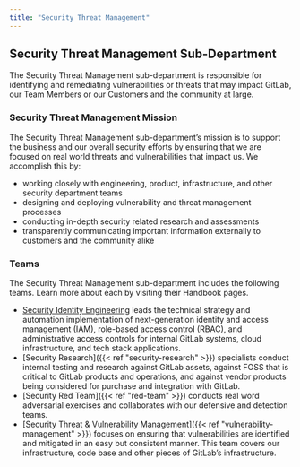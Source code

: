 ```yaml
---
title: "Security Threat Management"
---
```


## Security Threat Management Sub-Department

The Security Threat Management sub-department is responsible for identifying and remediating vulnerabilities or threats that may impact GitLab, our Team Members or our Customers and the community at large.

### Security Threat Management Mission

The Security Threat Management sub-department’s mission is to support the business and our overall security efforts by ensuring that we are focused on real world threats and vulnerabilities that impact us. We accomplish this by:

- working closely with engineering, product, infrastructure, and other security department teams
- designing and deploying vulnerability and threat management processes
- conducting in-depth security related research and assessments
- transparently communicating important information externally to customers and the community alike

### Teams

The Security Threat Management sub-department includes the following teams. Learn more about each by visiting their Handbook pages.
- [Security Identity Engineering](/handbook/security/threat-management/identity) leads the technical strategy and automation implementation of next-generation identity and access management (IAM), role-based access control (RBAC), and administrative access controls for internal GitLab systems, cloud infrastructure, and tech stack applications.
- [Security Research]({{< ref "security-research" >}}) specialists conduct internal testing and research against GitLab assets, against FOSS that is critical to GitLab products and operations, and against vendor products being considered for purchase and integration with GitLab.
- [Security Red Team]({{< ref "red-team" >}}) conducts real word adversarial exercises and collaborates with our defensive and detection teams.
- [Security Threat & Vulnerability Management]({{< ref "vulnerability-management" >}}) focuses on ensuring that vulnerabilities are identified and mitigated in an easy but consistent manner. This team covers our infrastructure, code base and other pieces of GitLab’s infrastructure.
